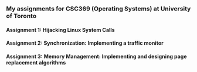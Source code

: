 ### My assignments for CSC369 (Operating Systems) at University of Toronto

#### Assignment 1: Hijacking Linux System Calls

#### Assignment 2: Synchronization: Implementing a traffic monitor

#### Assignment 3: Memory Management: Implementing and designing page replacement algorithms

